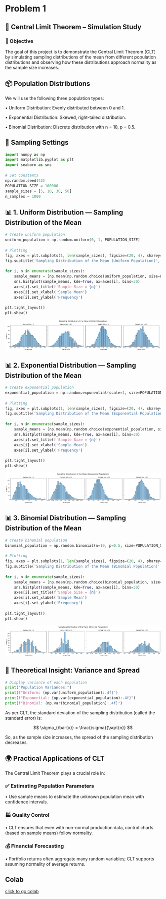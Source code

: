 # Problem 1

## 📘 Central Limit Theorem – Simulation Study

### 🎯 Objective

The goal of this project is to demonstrate the Central Limit Theorem (CLT) by simulating sampling distributions of the mean from different population distributions and observing how these distributions approach normality as the sample size increases.

## 📦 Population Distributions
We will use the following three population types:

• Uniform Distribution: Evenly distributed between 0 and 1.

• Exponential Distribution: Skewed, right-tailed distribution.

• Binomial Distribution: Discrete distribution with n = 10, p = 0.5.

## 🔧 Sampling Settings

```python
import numpy as np
import matplotlib.pyplot as plt
import seaborn as sns

# Set constants
np.random.seed(42)
POPULATION_SIZE = 100000
sample_sizes = [5, 10, 30, 50]
n_samples = 1000
```

## 📊 1. Uniform Distribution — Sampling Distribution of the Mean

```python
# Create uniform population
uniform_population = np.random.uniform(0, 1, POPULATION_SIZE)

# Plotting
fig, axes = plt.subplots(1, len(sample_sizes), figsize=(20, 4), sharey=True)
fig.suptitle('Sampling Distribution of the Mean (Uniform Population)', fontsize=16)

for i, n in enumerate(sample_sizes):
    sample_means = [np.mean(np.random.choice(uniform_population, size=n, replace=False)) for _ in range(n_samples)]
    sns.histplot(sample_means, kde=True, ax=axes[i], bins=30)
    axes[i].set_title(f'Sample Size = {n}')
    axes[i].set_xlabel('Sample Mean')
    axes[i].set_ylabel('Frequency')

plt.tight_layout()
plt.show()
```

![alt text](image.png)

## 📊 2. Exponential Distribution — Sampling Distribution of the Mean

```python
# Create exponential population
exponential_population = np.random.exponential(scale=1, size=POPULATION_SIZE)

# Plotting
fig, axes = plt.subplots(1, len(sample_sizes), figsize=(20, 4), sharey=True)
fig.suptitle('Sampling Distribution of the Mean (Exponential Population)', fontsize=16)

for i, n in enumerate(sample_sizes):
    sample_means = [np.mean(np.random.choice(exponential_population, size=n, replace=False)) for _ in range(n_samples)]
    sns.histplot(sample_means, kde=True, ax=axes[i], bins=30)
    axes[i].set_title(f'Sample Size = {n}')
    axes[i].set_xlabel('Sample Mean')
    axes[i].set_ylabel('Frequency')

plt.tight_layout()
plt.show()
```

![alt text](image-1.png)


## 📊 3. Binomial Distribution — Sampling Distribution of the Mean

```python
# Create binomial population
binomial_population = np.random.binomial(n=10, p=0.5, size=POPULATION_SIZE)

# Plotting
fig, axes = plt.subplots(1, len(sample_sizes), figsize=(20, 4), sharey=True)
fig.suptitle('Sampling Distribution of the Mean (Binomial Population)', fontsize=16)

for i, n in enumerate(sample_sizes):
    sample_means = [np.mean(np.random.choice(binomial_population, size=n, replace=False)) for _ in range(n_samples)]
    sns.histplot(sample_means, kde=True, ax=axes[i], bins=30)
    axes[i].set_title(f'Sample Size = {n}')
    axes[i].set_xlabel('Sample Mean')
    axes[i].set_ylabel('Frequency')

plt.tight_layout()
plt.show()
```

![alt text](image-2.png)

## 📐 Theoretical Insight: Variance and Spread

```python
# Display variance of each population
print("Population Variances:")
print(f"Uniform: {np.var(uniform_population):.4f}")
print(f"Exponential: {np.var(exponential_population):.4f}")
print(f"Binomial: {np.var(binomial_population):.4f}")
```
As per CLT, the standard deviation of the sampling distribution (called the standard error) is:

$$
\sigma_{\bar{x}} = \frac{\sigma}{\sqrt{n}}
$$ 

So, as the sample size increases, the spread of the sampling distribution decreases.

## 🌍  Practical Applications of CLT

The Central Limit Theorem plays a crucial role in:

### ✅ Estimating Population Parameters

• Use sample means to estimate the unknown population mean with confidence intervals.

### 🏭 Quality Control

• CLT ensures that even with non-normal production data, control charts (based on sample means) follow normality.

### 💰 Financial Forecasting

 • Portfolio returns often aggregate many random variables; CLT supports assuming normality of average returns.


## Colab

[click to go colab](https://colab.research.google.com/drive/1H1s6IJrp5omfFYEXDpSsYTHA0CQ0fR7Z?usp=sharing)